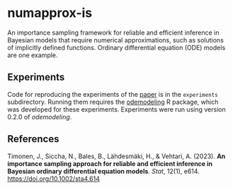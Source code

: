 # numapprox-is

An importance sampling framework for reliable and efficient inference in Bayesian models 
that require numerical approximations, such as solutions of implicitly defined functions. 
Ordinary differential equation (ODE) models are one example.

## Experiments

Code for reproducing the experiments of the [paper](https://onlinelibrary.wiley.com/doi/full/10.1002/sta4.614) is in the `experiments` subdirectory. Running
them requires the [odemodeling](https://github.com/jtimonen/odemodeling) R package,
which was developed for these experiments. Experiments were run using version 0.2.0 of *odemodeling*. 

## References

Timonen, J., Siccha, N., Bales, B., Lähdesmäki, H., & Vehtari, A. (2023). **An importance sampling approach for reliable and efficient inference in Bayesian ordinary differential equation models**. *Stat*, 12(1), e614. https://doi.org/10.1002/sta4.614

